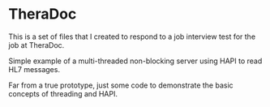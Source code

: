 # TheraDoc

This is a set of files that I created to respond to a job interview test for the job at TheraDoc.

Simple example of a multi-threaded non-blocking server using HAPI to read HL7 messages.

Far from a true prototype, just some code to demonstrate the basic concepts of threading and HAPI.

